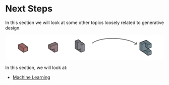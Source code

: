 # Next Steps

In this section we will look at some other topics loosely related to generative design.

![](../.gitbook/assets/nextsteps.png)

In this section, we will look at:

* [Machine Learning](06-01_machine-learning/)

